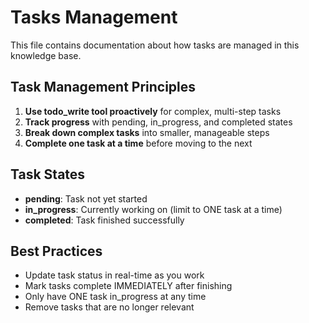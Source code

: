 # Tasks Management

This file contains documentation about how tasks are managed in this knowledge base.

## Task Management Principles

1. **Use todo_write tool proactively** for complex, multi-step tasks
2. **Track progress** with pending, in_progress, and completed states
3. **Break down complex tasks** into smaller, manageable steps
4. **Complete one task at a time** before moving to the next

## Task States

- **pending**: Task not yet started
- **in_progress**: Currently working on (limit to ONE task at a time)
- **completed**: Task finished successfully

## Best Practices

- Update task status in real-time as you work
- Mark tasks complete IMMEDIATELY after finishing
- Only have ONE task in_progress at any time
- Remove tasks that are no longer relevant